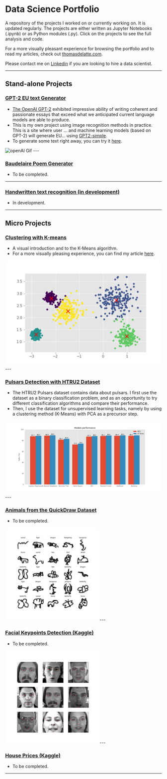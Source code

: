 # Data Science Portfolio
 
A repository of the projects I worked on or currently working on. It is updated regularly. The projects are either written as Jupyter Notebooks (.ipynb) or as Python modules (.py). Click on the projects to see the full analysis and code.

For a more visually pleasant experience for browsing the portfolio and to read my articles, check out [thomasdelatte.com](https://thomasdelatte.com).

Please contact me on [Linkedin](https://www.linkedin.com/in/thomasdelatte) if you are looking to hire a data scientist.

---
 
## Stand-alone Projects

### [GPT-2 EU text Generator](https://github.com/thomasdelatte/gpt2-eu-acts)
* [The OpenAI GPT-2](https://github.com/openai/gpt-2) exhibited impressive ability of writing coherent and passionate essays that exceed what we anticipated current language models are able to produce. 
* This is my own project using image recognition methods in practice. This is a site where user ... and machine learning models (based on GPT-2) will generate EU... using [GPT2-simple](https://github.com/minimaxir/gpt-2-simple).
* To generate some text right away, you can try it [here](https://thomasdelatte.com/app).

<img src="text_gif.gif" alt="openAI Gif">
---

### [Baudelaire Poem Generator](https://github.com/thomasdelatte/baudelaire-poem-generator)
* To be completed. 
---

### [Handwritten text recognition (in development)](https://github.com/thomasdelatte/handwritten-text-recognizer)
* In development.
---

## Micro Projects

### [Clustering with K-means](https://github.com/ThomasDelatte/Notebooks/blob/master/Clustering_with_K-Means.ipynb)
* A visual introduction and  to the K-Means algorithm. 
* For a more visually pleasing experience, you can find my article [here](https://thomasdelatte.com/2020/04/kmeans/).
<img src="images/clustering.png" width="700">
---

### [Pulsars Detection with HTRU2 Dataset](https://github.com/ThomasDelatte/Notebooks/blob/master/Pulsars_HTRU2.ipynb)
* The HTRU2 Pulsars dataset contains data about pulsars. I first use the dataset as a binary classification problem, and as an opportunity to try different classification algorithms and compare their performance.
* Then, I use the dataset for unsupervised learning tasks, namely by using a clustering method (K-Means) with PCA as a precursor step.
<img src="images/pulsars.png" width="500">
---

### [Animals from the QuickDraw Dataset](https://github.com/ThomasDelatte/Notebooks/blob/master/QuickDraw_Animals.ipynb)
* To be completed.
<img src="images/quickdraw.png" width="300">
---

### [Facial Keypoints Detection (Kaggle)](https://github.com/ThomasDelatte/Notebooks/blob/master/Facial_Keypoints_Recognition.ipynb)
* To be completed.
<img src="images/keypoints.png" width="300">
--- 

### [House Prices (Kaggle)](https://github.com/ThomasDelatte/Notebooks/blob/master/House_Prices_Kaggle.ipynb)
* To be completed.
--- 